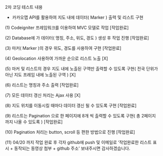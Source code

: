 2차 코딩 테스트 내용

- 카카오맵 API를 활용하여 지도 내에 데이터( Marker ) 출력 및 리스트 구현

 

(1) Codeigniter 프레임워크를 이용하여 MVC 모델로 작업 [작업완료]
 


(2) Database에 가 데이터( 명칭, 주소, 위도, 경도 ) 생성 후 작업 진행 [작업완료]



(3) 마커( Marker )의 경우 위도, 경도를 사용하여 구현 [작업완료]

 

(4) Geolocation 사용하여 가까운 순으로 리스트 노출 [X]

 

(5) 마커 및 리스트의 경우 지도 내에 노출된 구역만 출력할 수 있도록 구현( 전국 단위가 아닌 지도 프레임 내에 노출된 구역 ) [X]

 

(6) 리스트는 명칭과 주소 출력 [작업완료]

 

(7) 모든 데이터 갱신 처리는 Ajax 사용 [X]
 
 

(8) 지도 위치를 이동시킬 때마다 데이터 갱신 될 수 있도록 구현 [작업완료]

 

(9) 리스트는 Pagination 으로 한 페이지에 8개 씩 출력할 수 있도록 구현( 총 2페이지까지 나올 수 있도록 ) [작업완료]

 

(10) Pagination 처리는 button, scroll 등 편한 방법으로 진행 [작업완료]

 

(11) 04/20 까지 작업 완료 후 각자 github에 push 및 이메일로 ‘작업완료한 리스트 표시 + 동작되는 동영상 첨부 + github 주소’ 보내주시면 감사하겠습니다.

